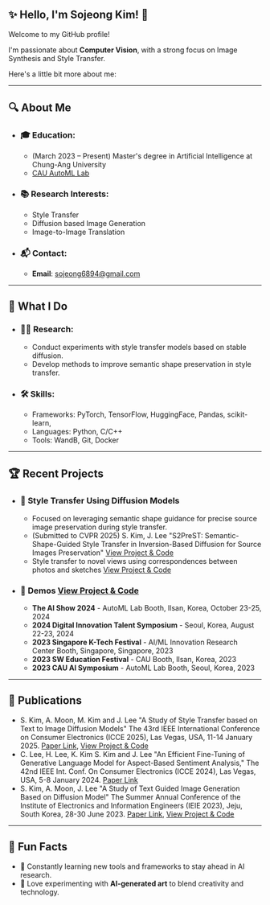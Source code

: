## ✨ Hello, I'm Sojeong Kim! 👋
Welcome to my GitHub profile! 

I'm passionate about **Computer Vision**, with a strong focus on Image Synthesis and Style Transfer.

Here's a little bit more about me:

---

## 🔍 About Me
- ### 🎓 Education:
  - (March 2023 – Present) Master's degree in Artificial Intelligence at Chung-Ang University
  - [CAU AutoML Lab](http://ml.cau.ac.kr/)

- ### 📚 Research Interests:
  - Style Transfer 
  - Diffusion based Image Generation
  - Image-to-Image Translation
 
- ### 📬 Contact:
  - **Email**: [sojeong6894@gmail.com](sojeong6894@gmail.com)

---

## 💼 What I Do
- ### 🧑‍🔬 Research:
  - Conduct experiments with style transfer models based on stable diffusion.
  - Develop methods to improve semantic shape preservation in style transfer.
- ### 🛠️ Skills:
  - Frameworks: PyTorch, TensorFlow, HuggingFace, Pandas, scikit-learn, 
  - Languages: Python, C/C++
  - Tools: WandB, Git, Docker

---

## 🏆 Recent Projects
- ### 🎨 Style Transfer Using Diffusion Models
  - Focused on leveraging semantic shape guidance for precise source image preservation during style transfer.
  - (Submitted to CVPR 2025) S. Kim, J. Lee "S2PreST: Semantic-Shape-Guided Style Transfer in Inversion-Based Diffusion for Source Images Preservation" [View Project & Code](https://github.com/ssoojeong/S2PreST.git)
  - Style transfer to novel views using correspondences between photos and sketches [View Project & Code](https://github.com/ssoojeong/Style_Transfer_to_Novel_Views.git)
- ### **🌟 Demos** [View Project & Code](https://github.com/ssoojeong/Webtoon_InST.git)
  - **The AI Show 2024** - AutoML Lab Booth, Ilsan, Korea, October 23-25, 2024
  - **2024 Digital Innovation Talent Symposium** - Seoul, Korea, August 22-23, 2024
  - **2023 Singapore K-Tech Festival** - AI/ML Innovation Research Center Booth, Singapore, Singapore, 2023
  - **2023 SW Education Festival** - CAU Booth, Ilsan, Korea, 2023
  - **2023 CAU AI Symposium** - AutoML Lab Booth, Seoul, Korea, 2023

---

## 📝 Publications
- S. Kim, A. Moon, M. Kim and J. Lee "A Study of Style Transfer based on Text to Image Diffusion Models" The 43rd IEEE International Conference on Consumer Electronics (ICCE 2025), Las Vegas, USA, 11-14 January 2025. [Paper Link](https://drive.google.com/file/d/1HEqo99ew1ocv_f1DmFJf5eplb3pd8zUl/view?usp=sharing), [View Project & Code](https://github.com/ssoojeong/A_Study_of_Style_Transfer_using_T2I_Models.git)
- C. Lee, H. Lee, K. Kim S. Kim and J. Lee "An Efficient Fine-Tuning of Generative Language Model for Aspect-Based Sentiment Analysis," The 42nd IEEE Int. Conf. On Consumer Electronics (ICCE 2024), Las Vegas, USA, 5-8 January 2024. [Paper Link](https://drive.google.com/file/d/1Eo7jJuafjhN68_6kHLcA-pW169HHhvZv/view?usp=sharing)
- S. Kim, A. Moon, J. Lee "A Study of Text Guided Image Generation Based on Diffusion Model" The Summer Annual Conference of the Institute of Electronics and Information Engineers (IEIE 2023), Jeju, South Korea, 28-30 June 2023. [Paper Link](https://drive.google.com/file/d/1HEqo99ew1ocv_f1DmFJf5eplb3pd8zUl/view?usp=sharing), [View Project & Code](https://github.com/ssoojeong/Diffusion-based_Text-to-Image_Generation.git)

---

## 🌱 Fun Facts
- 🚀 Constantly learning new tools and frameworks to stay ahead in AI research.
- 🎨 Love experimenting with **AI-generated art** to blend creativity and technology.
